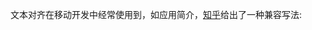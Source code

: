 文本对齐在移动开发中经常使用到，如应用简介，[知乎](http://www.zhihu.com/question/19895400)给出了一种兼容写法:

<script src="https://gist.github.com/defims/9064417.js#file-css-justify.html">
</script>
